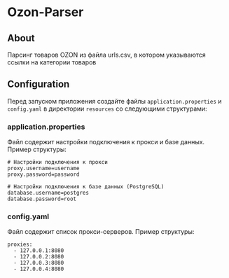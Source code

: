 ﻿# Ozon-Parser

## About
Парсинг товаров OZON из файла urls.csv, в котором указываются ссылки на категории товаров

## Configuration
Перед запуском приложения создайте файлы `application.properties` и `config.yaml` в директории `resources` со следующими структурами:

### application.properties
Файл содержит настройки подключения к прокси и базе данных. Пример структуры:

```properties
# Настройки подключения к прокси
proxy.username=username
proxy.password=password

# Настройки подключения к базе данных (PostgreSQL)
database.username=postgres
database.password=root
```

### config.yaml
Файл содержит список прокси-серверов. Пример структуры:
```properties
proxies:
  - 127.0.0.1:8080
  - 127.0.0.2:8080
  - 127.0.0.3:8080
  - 127.0.0.4:8080
```